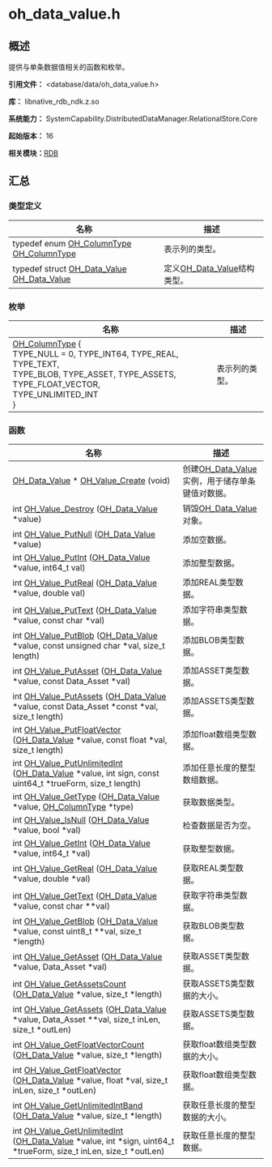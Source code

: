 # oh_data_value.h


## 概述

提供与单条数据值相关的函数和枚举。

**引用文件：** &lt;database/data/oh_data_value.h&gt;

**库：** libnative_rdb_ndk.z.so

**系统能力：** SystemCapability.DistributedDataManager.RelationalStore.Core

**起始版本：** 16

**相关模块：**[RDB](_r_d_b.md)


## 汇总


### 类型定义

| 名称 | 描述 | 
| -------- | -------- |
| typedef enum [OH_ColumnType](_r_d_b.md#oh_columntype) [OH_ColumnType](_r_d_b.md#oh_columntype) | 表示列的类型。 | 
| typedef struct [OH_Data_Value](_r_d_b.md#oh_data_value) [OH_Data_Value](_r_d_b.md#oh_data_value) | 定义[OH_Data_Value](_r_d_b.md#oh_data_value)结构类型。 | 


### 枚举

| 名称 | 描述 | 
| -------- | -------- |
| [OH_ColumnType](_r_d_b.md#oh_columntype-1) {<br/>TYPE_NULL = 0, TYPE_INT64, TYPE_REAL, TYPE_TEXT,<br/>TYPE_BLOB, TYPE_ASSET, TYPE_ASSETS, TYPE_FLOAT_VECTOR,<br/>TYPE_UNLIMITED_INT<br/>} | 表示列的类型。 | 


### 函数

| 名称 | 描述 | 
| -------- | -------- |
| [OH_Data_Value](_r_d_b.md#oh_data_value) \* [OH_Value_Create](_r_d_b.md#oh_value_create) (void) | 创建[OH_Data_Value](_r_d_b.md#oh_data_value)实例，用于储存单条键值对数据。 | 
| int [OH_Value_Destroy](_r_d_b.md#oh_value_destroy) ([OH_Data_Value](_r_d_b.md#oh_data_value) \*value) | 销毁[OH_Data_Value](_r_d_b.md#oh_data_value)对象。 | 
| int [OH_Value_PutNull](_r_d_b.md#oh_value_putnull) ([OH_Data_Value](_r_d_b.md#oh_data_value) \*value) | 添加空数据。 | 
| int [OH_Value_PutInt](_r_d_b.md#oh_value_putint) ([OH_Data_Value](_r_d_b.md#oh_data_value) \*value, int64_t val) | 添加整型数据。 | 
| int [OH_Value_PutReal](_r_d_b.md#oh_value_putreal) ([OH_Data_Value](_r_d_b.md#oh_data_value) \*value, double val) | 添加REAL类型数据。 | 
| int [OH_Value_PutText](_r_d_b.md#oh_value_puttext) ([OH_Data_Value](_r_d_b.md#oh_data_value) \*value, const char \*val) | 添加字符串类型数据。 | 
| int [OH_Value_PutBlob](_r_d_b.md#oh_value_putblob) ([OH_Data_Value](_r_d_b.md#oh_data_value) \*value, const unsigned char \*val, size_t length) | 添加BLOB类型数据。 | 
| int [OH_Value_PutAsset](_r_d_b.md#oh_value_putasset) ([OH_Data_Value](_r_d_b.md#oh_data_value) \*value, const Data_Asset \*val) | 添加ASSET类型数据。 | 
| int [OH_Value_PutAssets](_r_d_b.md#oh_value_putassets) ([OH_Data_Value](_r_d_b.md#oh_data_value) \*value, const Data_Asset \*const \*val, size_t length) | 添加ASSETS类型数据。 | 
| int [OH_Value_PutFloatVector](_r_d_b.md#oh_value_putfloatvector) ([OH_Data_Value](_r_d_b.md#oh_data_value) \*value, const float \*val, size_t length) | 添加float数组类型数据。 | 
| int [OH_Value_PutUnlimitedInt](_r_d_b.md#oh_value_putunlimitedint) ([OH_Data_Value](_r_d_b.md#oh_data_value) \*value, int sign, const uint64_t \*trueForm, size_t length) | 添加任意长度的整型数组数据。 | 
| int [OH_Value_GetType](_r_d_b.md#oh_value_gettype) ([OH_Data_Value](_r_d_b.md#oh_data_value) \*value, [OH_ColumnType](_r_d_b.md#oh_columntype) \*type) | 获取数据类型。 | 
| int [OH_Value_IsNull](_r_d_b.md#oh_value_isnull) ([OH_Data_Value](_r_d_b.md#oh_data_value) \*value, bool \*val) | 检查数据是否为空。 | 
| int [OH_Value_GetInt](_r_d_b.md#oh_value_getint) ([OH_Data_Value](_r_d_b.md#oh_data_value) \*value, int64_t \*val) | 获取整型数据。 | 
| int [OH_Value_GetReal](_r_d_b.md#oh_value_getreal) ([OH_Data_Value](_r_d_b.md#oh_data_value) \*value, double \*val) | 获取REAL类型数据。 | 
| int [OH_Value_GetText](_r_d_b.md#oh_value_gettext) ([OH_Data_Value](_r_d_b.md#oh_data_value) \*value, const char \*\*val) | 获取字符串类型数据。 | 
| int [OH_Value_GetBlob](_r_d_b.md#oh_value_getblob) ([OH_Data_Value](_r_d_b.md#oh_data_value) \*value, const uint8_t \*\*val, size_t \*length) | 获取BLOB类型数据。 | 
| int [OH_Value_GetAsset](_r_d_b.md#oh_value_getasset) ([OH_Data_Value](_r_d_b.md#oh_data_value) \*value, Data_Asset \*val) | 获取ASSET类型数据。 | 
| int [OH_Value_GetAssetsCount](_r_d_b.md#oh_value_getassetscount) ([OH_Data_Value](_r_d_b.md#oh_data_value) \*value, size_t \*length) | 获取ASSETS类型数据的大小。 | 
| int [OH_Value_GetAssets](_r_d_b.md#oh_value_getassets) ([OH_Data_Value](_r_d_b.md#oh_data_value) \*value, Data_Asset \*\*val, size_t inLen, size_t \*outLen) | 获取ASSETS类型数据。 | 
| int [OH_Value_GetFloatVectorCount](_r_d_b.md#oh_value_getfloatvectorcount) ([OH_Data_Value](_r_d_b.md#oh_data_value) \*value, size_t \*length) | 获取float数组类型数据的大小。 | 
| int [OH_Value_GetFloatVector](_r_d_b.md#oh_value_getfloatvector) ([OH_Data_Value](_r_d_b.md#oh_data_value) \*value, float \*val, size_t inLen, size_t \*outLen) | 获取float数组类型数据。 | 
| int [OH_Value_GetUnlimitedIntBand](_r_d_b.md#oh_value_getunlimitedintband) ([OH_Data_Value](_r_d_b.md#oh_data_value) \*value, size_t \*length) | 获取任意长度的整型数据的大小。 | 
| int [OH_Value_GetUnlimitedInt](_r_d_b.md#oh_value_getunlimitedint) ([OH_Data_Value](_r_d_b.md#oh_data_value) \*value, int \*sign, uint64_t \*trueForm, size_t inLen, size_t \*outLen) | 获取任意长度的整型数据。 | 
